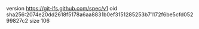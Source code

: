version https://git-lfs.github.com/spec/v1
oid sha256:2074e20dd2618f5178a6aa8831b0ef3151285253b71172f6be5cfd05299827c2
size 106
